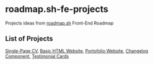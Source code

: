 # roadmap.sh-fe-projects
Projects ideas from [roadmap.sh](https://roadmap.sh/) Front-End Roadmap
## List of Projects
[Single-Page CV](https://roadmap.sh/projects/single-page-cv), [Basic HTML Website](https://roadmap.sh/projects/basic-html-website),
[Portofolio Website](https://roadmap.sh/projects/portfolio-website), [Changelog Component](https://roadmap.sh/projects/changelog-component),
[Testimonial Cards](https://roadmap.sh/projects/testimonial-cards)
